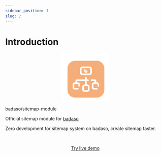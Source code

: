 ```yaml
---
sidebar_position: 1
slug: /
---
```


# Introduction

<p align="center">
  <a href="https://badaso-docs.uatech.co.id/">
    <img src="img/badaso-module-logo.png" width="150px" alt="Badaso logo" />  
  </a>
  <p>badaso/sitemap-module</p>
</p>

<p align="left">Official sitemap module for <a href="https://github.com/uasoft-indonesia/badaso">badaso</a></p>
<p align="left">Zero development for sitemap system on badaso, create sitemap faster.</p>
<br />

<p align="center">
  <p align="center"><a href="https://badaso-demo.uatech.co.id/post" target="_blank">Try live demo</a></p>
</p>
